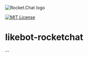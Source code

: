 ![Rocket.Chat logo](https://rocket.chat/images/logo/logo-dark.svg?v3)

[![MIT License](http://img.shields.io/badge/license-MIT-blue.svg?style=flat)](https://github.com/RocketChat/Rocket.Chat/raw/master/LICENSE)

# likebot-rocketchat
--
